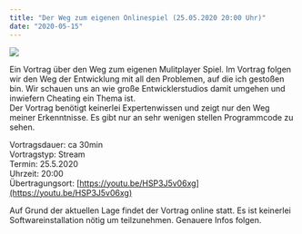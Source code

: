 ```yaml
---
title: "Der Weg zum eigenen Onlinespiel (25.05.2020 20:00 Uhr)"
date: "2020-05-15"
---
```


![](../images/technology-3189176_640-e1589567507106.jpg)

Ein Vortrag über den Weg zum eigenen Mulitplayer Spiel. Im Vortrag folgen wir den Weg der Entwicklung mit all den Problemen, auf die ich gestoßen bin. Wir schauen uns an wie große Entwicklerstudios damit umgehen und inwiefern Cheating ein Thema ist.  
Der Vortrag benötigt keinerlei Expertenwissen und zeigt nur den Weg meiner Erkenntnisse. Es gibt nur an sehr wenigen stellen Programmcode zu sehen.  
  
Vortragsdauer: ca 30min  
Vortragstyp: Stream  
Termin: 25.5.2020  
Uhrzeit: 20:00  
Übertragungsort: [https://youtu.be/HSP3J5v06xg](https://youtu.be/HSP3J5v06xg)  
  
Auf Grund der aktuellen Lage findet der Vortrag online statt. Es ist keinerlei Softwareinstallation nötig um teilzunehmen. Genauere Infos folgen.
